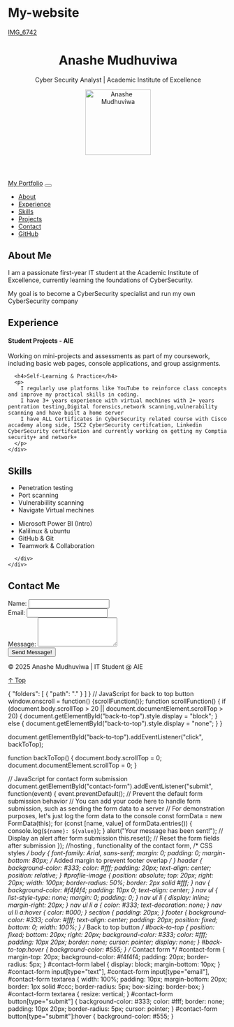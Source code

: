 # My-website
[IMG_6742](https://github.com/user-attachments/assets/366d77c6-8728-4a65-963c-7f2cea9ab2d2)
<!DOCTYPE html>
<html lang="en">
<head>
  <meta charset="UTF-8">
  <meta name="viewport" content="width=device-width, initial-scale=1">
  <title>Anashe Mudhviwa- Aspiring Cyber Security specialist</title>
  <link href="https://cdn.jsdelivr.net/npm/bootstrap@5.3.3/dist/css/bootstrap.min.css" rel="stylesheet">
  <link rel="stylesheet" href="styles.css">
</head>
<body>

  <header class="bg-primary text-white text-center py-5">
    <div class="container">
      <h1>Anashe Mudhuviwa</h1>
      <p class="lead">Cyber Security Analyst | Academic Institute of Excellence</p>
      <img src="IMG_6742.png" class="rounded-circle mt-3" alt="Anashe Mudhuviwa" width="150" height="150">
    </div>
  </header>

  <nav class="navbar navbar-expand-lg navbar-dark bg-dark sticky-top">
    <div class="container">
      <a class="navbar-brand" href="#">My Portfolio</a>
      <button class="navbar-toggler" type="button" data-bs-toggle="collapse" data-bs-target="#navbarNav">
        <span class="navbar-toggler-icon"></span>
      </button>
      <div class="collapse navbar-collapse" id="navbarNav">
        <ul class="navbar-nav ms-auto">
          <li class="nav-item"><a class="nav-link" href="#about">About</a></li>
          <li class="nav-item"><a class="nav-link" href="#experience">Experience</a></li>
          <li class="nav-item"><a class="nav-link" href="#skills">Skills</a></li>
          <li class="nav-item"><a class="nav-link" href="#projects">Projects</a></li>
          <li class="nav-item"><a class="nav-link" href="#contact">Contact</a></li>
          <li class="nav-item"><a class="nav-link" href="https://github.com/#" target="_blank">GitHub</a></li>
        </ul>
      </div>
    </div>
  </nav>

  <section id="about" class="py-5 bg-light">
    <div class="container">
      <h2 class="mb-4">About Me</h2>
      <p>
        I am a passionate first-year IT student at the Academic Institute of Excellence, currently learning the foundations of CyberSecurity.
      </p>
      <p>
        My goal is to become a CyberSecurity specialist and run my own CyberSecurity company 
      </p>
    </div>
  </section>

  <section id="experience" class="py-5">
    <div class="container">
      <h2 class="mb-4">Experience</h2>
      <h4>Student Projects - AIE</h4>
      <p>
        Working on mini-projects and assessments as part of my coursework, including basic web pages, console applications, and group assignments.
      </p>

      <h4>Self-Learning & Practice</h4>
      <p>
        I regularly use platforms like YouTube to reinforce class concepts and improve my practical skills in coding.
        I have 3+ years experience with virtual mechines with 2+ years pentration testing,Digital forensics,network scanning,vulnerability scanning and have built a home server
        I have ALL Certificates in CyberSecurity related course with Cisco accademy along side, ISC2 CyberSecurity certifcation, Linkedin CyberSecurity certifcation and currently working on getting my Comptia security+ and network+
      </p>
    </div>
  </section>

  <section id="skills" class="py-5 bg-light">
    <div class="container">
      <h2 class="mb-4">Skills</h2>
      <div class="row">
        <div class="col-md-6">
          <ul>
            <li>Penetration testing</li>
            <li>Port scanning</li>
            <li>Vulnerabiility scanning</li>
            <li>Navigate Virtual mechines</li>
          </ul>
        </div>
        <div class="col-md-6">
          <ul>
            <li>Microsoft Power BI (Intro)</li>
            <li>Kalilinux & ubuntu</li>
            <li>GitHub & Git</li>
            <li>Teamwork & Collaboration</li>
          </ul>
        </div>
      </div>
    </div>
  </section>

  <section id="projects" class="py-5">
    <div class="container">
      <div class="mb-3">
      

      </div>
    </div>
  </section>

  <section id="contact" class="py-5 bg-light">
    <div class="container">
      <h2 class="mb-4">Contact Me</h2>
      <form id="contact-form">
        <div class="mb-3">
          <label for="name" class="form-label">Name:</label>
          <input type="text" class="form-control" id="name" name="name" required>
        </div>
        <div class="mb-3">
          <label for="email" class="form-label">Email:</label>
          <input type="email" class="form-control" id="email" name="email" required>
        </div>
        <div class="mb-3">
          <label for="message" class="form-label">Message:</label>
          <textarea class="form-control" id="message" name="message" rows="4" required></textarea>
        </div>
        <button type="submit" class="btn btn-primary">Send Message!</button>
      </form>
    </div>
  </section>

  <footer class="text-center text-white bg-dark py-3">
    <p class="mb-0">&copy; 2025 Anashe Mudhuviwa | IT Student @ AIE</p>
  </footer>

  <a href="#" class="btn btn-secondary position-fixed bottom-0 end-0 m-4" id="back-to-top">↑ Top</a>

  <script src="https://cdn.jsdelivr.net/npm/bootstrap@5.3.3/dist/js/bootstrap.bundle.min.js"></script>
  <script src="script.js"></script>
</body>
</html>
{
	"folders": [
		{
			"path": "."
		}
	]
}
// JavaScript for back to top button
window.onscroll = function() {scrollFunction()};
function scrollFunction() {
    if (document.body.scrollTop > 20 || document.documentElement.scrollTop > 20) {
        document.getElementById("back-to-top").style.display = "block";
    } else {
        document.getElementById("back-to-top").style.display = "none";
    }
}

document.getElementById("back-to-top").addEventListener("click", backToTop);

function backToTop() {
    document.body.scrollTop = 0;
    document.documentElement.scrollTop = 0;
}

// JavaScript for contact form submission
document.getElementById("contact-form").addEventListener("submit", function(event) {
    event.preventDefault(); // Prevent the default form submission behavior
    // You can add your code here to handle form submission, such as sending the form data to a server
    // For demonstration purposes, let's just log the form data to the console
    const formData = new FormData(this);
    for (const [name, value] of formData.entries()) {
        console.log(`${name}: ${value}`);
    }
    alert("Your message has been sent!"); // Display an alert after form submission
    this.reset(); // Reset the form fields after submission
});
//hosting , functionality of the contact form, 
/* CSS styles */
body {
    font-family: Arial, sans-serif;
    margin: 0;
    padding: 0;
    margin-bottom: 80px; /* Added margin to prevent footer overlap */
}
header {
    background-color: #333;
    color: #fff;
    padding: 20px;
    text-align: center;
    position: relative;
}
#profile-image {
    position: absolute;
    top: 20px;
    right: 20px;
    width: 100px;
    border-radius: 50%;
    border: 2px solid #fff;
}
nav {
    background-color: #f4f4f4;
    padding: 10px 0;
    text-align: center;
}
nav ul {
    list-style-type: none;
    margin: 0;
    padding: 0;
}
nav ul li {
    display: inline;
    margin-right: 20px;
}
nav ul li a {
    color: #333;
    text-decoration: none;
}
nav ul li a:hover {
    color: #000;
}
section {
    padding: 20px;
}
footer {
    background-color: #333;
    color: #fff;
    text-align: center;
    padding: 20px;
    position: fixed;
    bottom: 0;
    width: 100%;
}
/* Back to top button */
#back-to-top {
    position: fixed;
    bottom: 20px;
    right: 20px;
    background-color: #333;
    color: #fff;
    padding: 10px 20px;
    border: none;
    cursor: pointer;
    display: none;
}
#back-to-top:hover {
    background-color: #555;
}
/* Contact form */
#contact-form {
    margin-top: 20px;
    background-color: #f4f4f4;
    padding: 20px;
    border-radius: 5px;
}
#contact-form label {
    display: block;
    margin-bottom: 10px;
}
#contact-form input[type="text"],
#contact-form input[type="email"],
#contact-form textarea {
    width: 100%;
    padding: 10px;
    margin-bottom: 20px;
    border: 1px solid #ccc;
    border-radius: 5px;
    box-sizing: border-box;
}
#contact-form textarea {
    resize: vertical;
}
#contact-form button[type="submit"] {
    background-color: #333;
    color: #fff;
    border: none;
    padding: 10px 20px;
    border-radius: 5px;
    cursor: pointer;
}
#contact-form button[type="submit"]:hover {
    background-color: #555;
}

